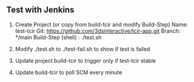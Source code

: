 ## Test with Jenkins

1. Create Project (or copy from build-tcir and modify Build-Step)
Name: test-tcir
Git: https://github.com/3dsinteractive/tcir-app.git
Branch: */main
Build-Step (shell) : ./test.sh

2. Modify ./test.sh to ./test-fail.sh to show if test is failed

3. Update project build-tcir to trigger only if test-tcir stable

4. Update build-tcir to poll SCM every minute